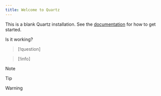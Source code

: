 ```yaml
---
title: Welcome to Quartz
---
```


This is a blank Quartz installation.
See the [documentation](https://quartz.jzhao.xyz) for how to get started.

Is it working?

> [!question]

> [!info]

> [!note]

> [!tip]

> [!warning]


